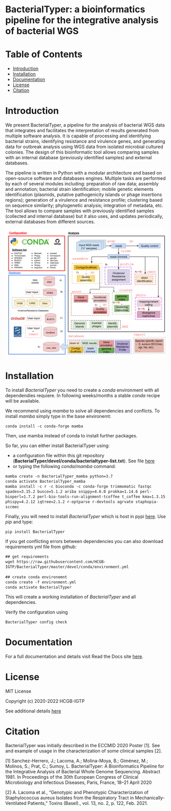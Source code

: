 # BacterialTyper: a bioinformatics pipeline for the integrative analysis of bacterial WGS 

# Table of Contents

- [Introduction](#introduction)
- [Installation](#installation)
- [Documentation](#documentation)
- [License](#license)
- [Citation](#citation)

# Introduction

We present BacterialTyper, a pipeline for the analysis of bacterial WGS data that integrates and facilitates the interpretation of results generated from multiple software analysis. It is capable of processing and identifying bacterial strains, identifying resistance and virulence genes, and generating data for outbreak analysis using WGS data from isolated microbial cultured colonies. The design of this bioinformatic tool allows comparing samples with an internal database (previously identified samples) and external databases.  

The pipeline is written in Python with a modular architecture and based on open-source software and databases engines. Multiple tasks are performed by each of several modules including: preparation of raw data; assembly and annotation; bacterial strain identification; mobile genetic elements identification (plasmids, putative pathogenicity islands or phage insertions regions); generation of a virulence and resistance profile; clustering based on sequence similarity; phylogenetic analysis; integration of metadata, etc. The tool allows to compare samples with previously identified samples (collected and internal database) but it also uses, and updates periodically, external databases from different sources. 

![Workflow](docs/source/images/workflow/all.jpg "BacterialTyper pipeline")

# Installation

To install _BacterialTyper_ you need to create a _conda_ environment with all dependendies requiere. In following weeks/months a stable _conda_ recipe will be available. 

We recommend using _mamba_ to solve all dependencies and conflicts. To install _mamba_ simply type in the base environemt:

```
conda install -c conda-forge mamba
```
Then, use mamba instead of conda to install further packages.

So far, you can either install BacterialTyper using:
- a configuration file within this git repository (**BacterialTyper/devel/conda/bacterialtyper-list.txt**). See file [here](https://github.com/HCGB-IGTP/BacterialTyper/blob/master/devel/conda/bacterialtyper-list.txt)
- or typing the following _conda_/_mamba_ command:

```
mamba create -n BacterialTyper_mamba python=3.7
conda activate BacterialTyper_mamba
mamba install -c r -c bioconda -c conda-forge trimmomatic fastqc spades=3.15.2 busco=5.1.2 ariba snippy=4.6.0 prokka=1.14.6 perl-bioperl=1.7.2 perl-bio-tools-run-alignment-tcoffee t_coffee kma=1.3.15 phispy=4.2.12 iqtree=2.1.2 r-optparse r-devtools agrvate staphopia-sccmec 
```

Finally, you will need to install _BacterialTyper_ which is host in pypi [here](https://pypi.org/project/BacterialTyper/). Use _pip_ and type:

```
pip install BacterialTyper
```

If you get conflicting errors between dependencies you can also download requirements yml file from github:
```
## get requirements
wget https://raw.githubusercontent.com/HCGB-IGTP/BacterialTyper/master/devel/conda/environment.yml 

## create conda environemnt
conda create -f environment.yml
conda activate BacterialTyper
```

This will create a working installation of _BacterialTyper_ and all dependencies.

Verify the configuration using 
```
BacterialTyper config check
```

# Documentation

For a full documentation and details visit Read the Docs site [here](https://bacterialtyper.readthedocs.io/en/latest/index.html).

# License

MIT License

Copyright (c) 2020-2022 HCGB-IGTP

See additional details [here](./LICENSE)

# Citation

BacterialTyper was initially described in the ECCMID 2020 Poster [1]. See and example of usage in the characterization of some clinical samples [2].

[1] Sanchez-Herrero, J.; Lacoma, A.; Molina-Moya, B.; Giménez, M.; Molinos, S.; Prat, C.; Sumoy, L. BacterialTyper: A Bioinformatics Pipeline for the Integrative Analysis of Bacterial Whole Genome Sequencing. Abstract 1981. In Proceedings of the 30th European Congress of Clinical Microbiology and Infectious Diseases, Paris, France, 18–21 April 2020

[2] A. Lacoma et al., “Genotypic and Phenotypic Characterization of Staphylococcus aureus Isolates from the Respiratory Tract in Mechanically-Ventilated Patients,” Toxins (Basel)., vol. 13, no. 2, p. 122, Feb. 2021.
